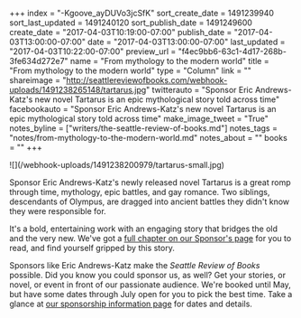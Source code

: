 +++
index = "-Kgoove_ayDUVo3jcSfK"
sort_create_date = 1491239940
sort_last_updated = 1491240120
sort_publish_date = 1491249600
create_date = "2017-04-03T10:19:00-07:00"
publish_date = "2017-04-03T13:00:00-07:00"
date = "2017-04-03T13:00:00-07:00"
last_updated = "2017-04-03T10:22:00-07:00"
preview_url = "f4ec9bb6-63c1-4d17-268b-3fe634d272e7"
name = "From mythology to the modern world"
title = "From mythology to the modern world"
type = "Column"
link = ""
shareimage = "http://seattlereviewofbooks.com/webhook-uploads/1491238265148/tartarus.jpg"
twitterauto = "Sponsor Eric Andrews-Katz's new novel Tartarus is an epic mythological story told across time"
facebookauto = "Sponsor Eric Andrews-Katz's new novel Tartarus is an epic mythological story told across time"
make_image_tweet = "True"
notes_byline = ["writers/the-seattle-review-of-books.md"]
notes_tags = "notes/from-mythology-to-the-modern-world.md"
notes_about = ""
books = ""
+++
<p class="image-left">![](/webhook-uploads/1491238200979/tartarus-small.jpg)</p>

<p class="noindent">Sponsor Eric Andrews-Katz's newly released novel Tartarus is a great romp through time, mythology, epic battles, and gay romance. Two siblings, descendants of Olympus, are dragged into ancient battles they didn't know they were responsible for.</p> 

It's a bold, entertaining work with an engaging story that bridges the old and the very new. We've got a [full chapter on our Sponsor's page](http://seattlereviewofbooks.com/sponsorships) for you to read, and find yourself gripped by this story. 

Sponsors like Eric Andrews-Katz make the _Seattle Review of Books_ possible. Did you know you could sponsor us, as well? Get your stories, or novel, or event in front of our passionate audience. We're booked until May, but have some dates through July open for you to pick the best time. Take a glance at [our sponsorship information page](http://seattlereviewofbooks.com/sponsor/) for dates and details.